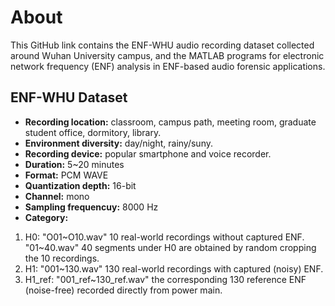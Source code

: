 # About

This GitHub link contains the ENF-WHU audio recording dataset collected around Wuhan University campus, and the MATLAB programs for electronic network frequency (ENF) analysis in ENF-based audio forensic applications.

## ENF-WHU Dataset
- **Recording location:** classroom, campus path, meeting room, graduate student office, dormitory, library.
- **Environment diversity:** day/night, rainy/suny.
- **Recording device:** popular smartphone and voice recorder.
- **Duration:** 5~20 minutes
- **Format:** PCM WAVE
- **Quantization depth:** 16-bit
- **Channel:** mono
- **Sampling frequencuy:** 8000 Hz
- **Category:**
1. H0: "O01~O10.wav" 10 real-world recordings without captured ENF. "01~40.wav" 40 segments under H0 are obtained by random cropping the 10 recordings. 
2. H1: "001~130.wav" 130 real-world recordings with captured (noisy) ENF.
3. H1_ref: "001_ref~130_ref.wav" the corresponding 130 reference ENF (noise-free) recorded directly from power main.


